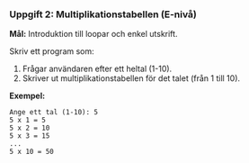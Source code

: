 ### **Uppgift 2: Multiplikationstabellen (E-nivå)**  
**Mål:** Introduktion till loopar och enkel utskrift.

Skriv ett program som:
1. Frågar användaren efter ett heltal (1-10).
2. Skriver ut multiplikationstabellen för det talet (från 1 till 10).  

**Exempel:**  
```
Ange ett tal (1-10): 5  
5 x 1 = 5  
5 x 2 = 10  
5 x 3 = 15  
...  
5 x 10 = 50
```
